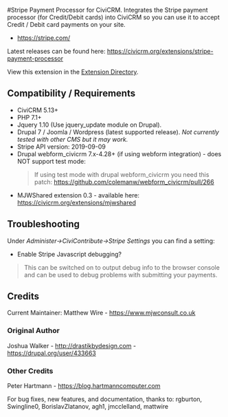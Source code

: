 #Stripe Payment Processor for CiviCRM.
Integrates the Stripe payment processor (for Credit/Debit cards) into CiviCRM so you can use it to accept Credit / Debit card payments on your site.

* https://stripe.com/

Latest releases can be found here: https://civicrm.org/extensions/stripe-payment-processor

View this extension in the [Extension Directory](https://civicrm.org/extensions/stripe-payment-processor).

## Compatibility / Requirements
* CiviCRM 5.13+
* PHP 7.1+
* Jquery 1.10 (Use jquery_update module on Drupal).
* Drupal 7 / Joomla / Wordpress (latest supported release). *Not currently tested with other CMS but it may work.*
* Stripe API version: 2019-09-09
* Drupal webform_civicrm 7.x-4.28+ (if using webform integration) - does NOT support test mode:
  > If using test mode with drupal webform_civicrm you need this patch: https://github.com/colemanw/webform_civicrm/pull/266
* MJWShared extension 0.3 - available here: https://civicrm.org/extensions/mjwshared

## Troubleshooting
Under *Administer->CiviContribute->Stripe Settings* you can find a setting:
* Enable Stripe Javascript debugging?

> This can be switched on to output debug info to the browser console and can be used to debug problems with submitting your payments.

## Credits
Current Maintainer: Matthew Wire - https://www.mjwconsult.co.uk

### Original Author
Joshua Walker - http://drastikbydesign.com - https://drupal.org/user/433663  

### Other Credits
Peter Hartmann - https://blog.hartmanncomputer.com

For bug fixes, new features, and documentation, thanks to:
rgburton, Swingline0, BorislavZlatanov, agh1, jmcclelland, mattwire
